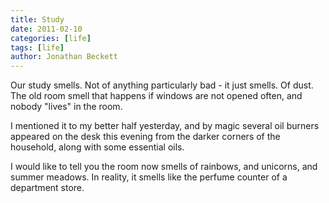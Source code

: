 ```yaml
---
title: Study
date: 2011-02-10
categories: [life]
tags: [life]
author: Jonathan Beckett
---
```


Our study smells. Not of anything particularly bad - it just smells. Of dust. The old room smell that happens if windows are not opened often, and nobody "lives" in the room.

I mentioned it to my better half yesterday, and by magic several oil burners appeared on the desk this evening from the darker corners of the household, along with some essential oils.

I would like to tell you the room now smells of rainbows, and unicorns, and summer meadows. In reality, it smells like the perfume counter of a department store.